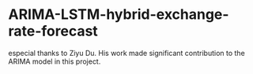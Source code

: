 # ARIMA-LSTM-hybrid-exchange-rate-forecast

 especial thanks to Ziyu Du. His work made significant contribution to the ARIMA model in this project.
# 
